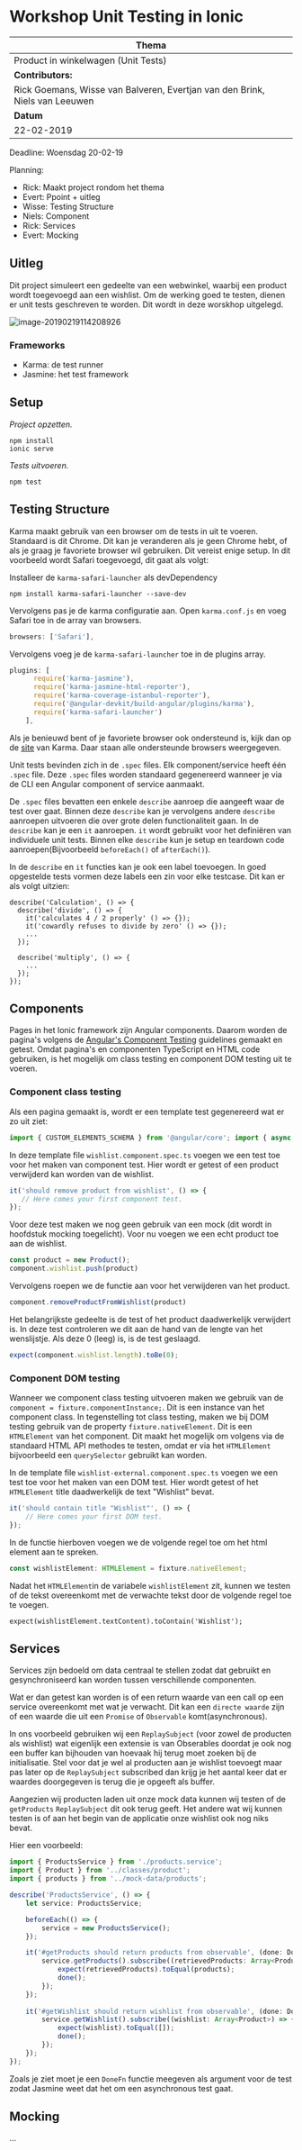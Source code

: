 # Workshop Unit Testing in Ionic

| **Thema**                                                    |
| ------------------------------------------------------------ |
| Product in winkelwagen (Unit Tests)                          |
| **Contributors:**                                            |
| Rick Goemans, Wisse van Balveren, Evertjan van den Brink, Niels van Leeuwen |
| **Datum**                                                    |
| 22-02-2019                                                   |


Deadline: Woensdag 20-02-19

Planning: 

- Rick: Maakt project rondom het thema 
- Evert: Ppoint + uitleg
- Wisse: Testing Structure 
- Niels:  Component
- Rick: Services
- Evert: Mocking

## Uitleg
Dit project simuleert een gedeelte van een webwinkel, waarbij een product wordt toegevoegd aan een wishlist. Om de werking goed te testen, dienen er unit tests geschreven te worden. Dit wordt in deze worskhop uitgelegd. 

![image-20190219114208926](https://github.com/HANICA-MAD/dha-vj-2019-vt-workshop-unit-tests-ionic/blob/master/image-20190219114208926.png)

### Frameworks
- Karma: de test runner
- Jasmine: het test framework

## Setup 

*Project opzetten.*

```console
npm install 
ionic serve 
```

*Tests uitvoeren.*

```
npm test
```

## Testing Structure

Karma maakt gebruik van een browser om de tests in uit te voeren. Standaard is dit Chrome. Dit kan je veranderen als je geen Chrome hebt, of als je graag je favoriete browser wil gebruiken. 
Dit vereist enige setup. In dit voorbeeld wordt Safari toegevoegd, dit gaat als volgt: 

Installeer de `karma-safari-launcher` als devDependency

```
npm install karma-safari-launcher --save-dev
```

Vervolgens pas je de karma configuratie aan. Open `karma.conf.js`  en voeg Safari toe in de array van browsers.

```javascript
browsers: ['Safari'],
```

Vervolgens voeg je de `karma-safari-launcher` toe in de plugins array.

```javascript
plugins: [
      require('karma-jasmine'),
      require('karma-jasmine-html-reporter'),
      require('karma-coverage-istanbul-reporter'),
      require('@angular-devkit/build-angular/plugins/karma'),
      require('karma-safari-launcher')
    ],
```

Als je benieuwd bent of je favoriete browser ook ondersteund is, kijk dan op de [site](http://karma-runner.github.io/3.0/config/browsers.html) van Karma. Daar staan alle ondersteunde browsers weergegeven. 

Unit tests bevinden zich in de `.spec` files. Elk component/service heeft één `.spec` file.
Deze `.spec` files worden standaard gegenereerd wanneer je via de CLI een Angular component of service aanmaakt.


De `.spec` files bevatten een enkele `describe` aanroep die aangeeft waar de test over gaat.
Binnen deze `describe` kan je vervolgens andere `describe` aanroepen uitvoeren die over grote delen functionaliteit gaan.
In de `describe` kan je een `it` aanroepen. `it` wordt gebruikt voor het definiëren van individuele unit tests. 
Binnen elke `describe` kun je setup en teardown code aanroepen(Bijvoorbeeld `beforeEach()` of `afterEach()`).

In de `describe` en `it` functies kan je ook een label toevoegen. In goed opgestelde tests vormen deze labels een zin voor elke testcase.
Dit kan er als volgt uitzien:

```
describe('Calculation', () => {
  describe('divide', () => {
    it('calculates 4 / 2 properly' () => {});
    it('cowardly refuses to divide by zero' () => {});
    ...
  });

  describe('multiply', () => {
    ...
  });
});
```


## Components

Pages in het Ionic framework zijn Angular components. Daarom worden de pagina's volgens de [Angular's Component Testing](https://angular.io/guide/testing#component-test-basics) guidelines gemaakt en getest. Omdat pagina's en componenten TypeScript en HTML code gebruiken, is het mogelijk om class testing en component DOM testing uit te voeren.

### Component class testing

Als een pagina gemaakt is, wordt er een template test gegenereerd wat er zo uit ziet: 

```typescript
import { CUSTOM_ELEMENTS_SCHEMA } from '@angular/core'; import { async, ComponentFixture, TestBed } from '@angular/core/testing';  import { TabsPage } from './tabs.page';  describe('TabsPage', () => {   let component: TabsPage;   let fixture: ComponentFixture<TabsPage>;    beforeEach(async () => {     TestBed.configureTestingModule({       declarations: [TabsPage],       schemas: [CUSTOM_ELEMENTS_SCHEMA],     }).compileComponents();   });    beforeEach(() => {     fixture = TestBed.createComponent(TabsPage);     component = fixture.componentInstance;     fixture.detectChanges();   });    it('should create', () => {     expect(component).toBeTruthy();   }); });
```

In deze template file `wishlist.component.spec.ts` voegen we een test toe voor het maken van component test. Hier wordt er getest of een product verwijderd kan worden van de wishlist. 

```typescript
it('should remove product from wishlist', () => {
   // Here comes your first component test.
});
```

Voor deze test maken we nog geen gebruik van een mock (dit wordt in hoofdstuk mocking toegelicht). Voor nu voegen we een echt product toe aan de wishlist. 

```typescript
const product = new Product();
component.wishlist.push(product)
```

Vervolgens roepen we de functie aan voor het verwijderen van het product. 

```typescript
component.removeProductFromWishlist(product)
```
Het belangrijkste gedeelte is de test of het product daadwerkelijk verwijdert is. In deze test controleren we dit aan de hand van de lengte van het wenslijstje. Als deze 0 (leeg) is, is de test geslaagd. 

```typescript
expect(component.wishlist.length).toBe(0);
```

### Component DOM testing

Wanneer we component class testing uitvoeren maken we gebruik van de `component = fixture.componentInstance;`. Dit is een instance van het component class. In tegenstelling tot class testing, maken we bij DOM testing gebruik van de property `fixture.nativeElement`. Dit is een `HTMLElement` van het component. Dit maakt het mogelijk om volgens via de standaard HTML API methodes te testen, omdat er via het `HTMLElement` bijvoorbeeld een `querySelector` gebruikt kan worden.

In de template file `wishlist-external.component.spec.ts` voegen we een test toe voor het maken van een DOM test. Hier wordt getest of het `HTMLElement` title daadwerkelijk de text "Wishlist" bevat. 

```typescript
it('should contain title "Wishlist"', () => {
    // Here comes your first DOM test.
});
```

In de functie hierboven voegen we de volgende regel toe om het html element aan te spreken. 

```typescript
const wishlistElement: HTMLElement = fixture.nativeElement;
```
Nadat het `HTMLElement`in de variabele `wishlistElement` zit, kunnen we testen of de tekst overeenkomt met de verwachte tekst door de volgende regel toe te voegen. 

```
expect(wishlistElement.textContent).toContain('Wishlist');
```

## Services

Services zijn bedoeld om data centraal te stellen zodat dat gebruikt en gesynchroniseerd kan worden tussen verschillende componenten. 

Wat er dan getest kan worden is of een return waarde van een call op een service overeenkomt met wat je verwacht. Dit kan een `directe waarde` zijn of een waarde die uit een `Promise` of `Observable` komt(asynchronous).

In ons voorbeeld gebruiken wij een `ReplaySubject` (voor zowel de producten als wishlist) wat eigenlijk een extensie is van Obserables doordat je ook nog een buffer kan bijhouden van hoevaak hij terug moet zoeken bij de initialisatie.
Stel voor dat je wel al producten aan je wishlist toevoegt maar pas later op de `ReplaySubject` subscribed dan krijg je het aantal keer dat er waardes doorgegeven is terug die je opgeeft als buffer.

Aangezien wij producten laden uit onze mock data kunnen wij testen of de `getProducts` `ReplaySubject` dit ook terug geeft.
Het andere wat wij kunnen testen is of aan het begin van de applicatie onze wishlist ook nog niks bevat.

Hier een voorbeeld: 

```typescript
import { ProductsService } from './products.service';
import { Product } from '../classes/product';
import { products } from '../mock-data/products';

describe('ProductsService', () => {
    let service: ProductsService;

    beforeEach(() => {
        service = new ProductsService();
    });

    it('#getProducts should return products from observable', (done: DoneFn) => {
        service.getProducts().subscribe((retrievedProducts: Array<Product>) => {
            expect(retrievedProducts).toEqual(products);
            done();
        });
    });
    
    it('#getWishlist should return wishlist from observable', (done: DoneFn) => {
        service.getWishlist().subscribe((wishlist: Array<Product>) => {
            expect(wishlist).toEqual([]);
            done();
        });
    });
});
```

Zoals je ziet moet je een `DoneFn` functie meegeven als argument voor de test zodat Jasmine weet dat het om een asynchronous test gaat.

## Mocking

...







